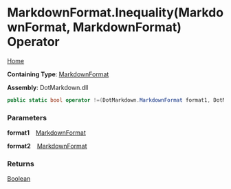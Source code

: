 # MarkdownFormat\.Inequality\(MarkdownFormat, MarkdownFormat\) Operator

[Home](../../../README.md)

**Containing Type**: [MarkdownFormat](../README.md)

**Assembly**: DotMarkdown\.dll

```csharp
public static bool operator !=(DotMarkdown.MarkdownFormat format1, DotMarkdown.MarkdownFormat format2)
```

### Parameters

**format1** &ensp; [MarkdownFormat](../README.md)

**format2** &ensp; [MarkdownFormat](../README.md)

### Returns

[Boolean](https://docs.microsoft.com/en-us/dotnet/api/system.boolean)

